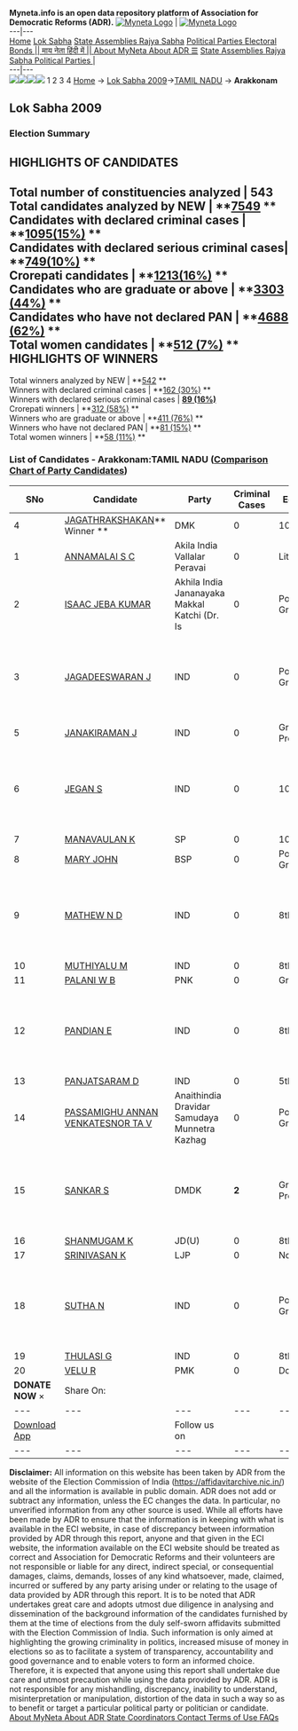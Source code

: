 **Myneta.info is an open data repository platform of Association for Democratic Reforms (ADR).**
[![Myneta Logo](https://www.myneta.info/lib/img/myneta-logo.png)](https://www.myneta.info/) | [![Myneta Logo](https://www.myneta.info/lib/img/adr-logo.png)](https://adrindia.org)  
---|---  
[Home](https://www.myneta.info/) [Lok Sabha](https://www.myneta.info/#ls "Lok Sabha") [ State Assemblies ](https://www.myneta.info/#sa "State Assemblies") [Rajya Sabha](https://www.myneta.info/#rs "Rajya Sabha") [Political Parties ](https://www.myneta.info/party "Political Parties") [ Electoral Bonds ](https://www.myneta.info/electoral_bonds "Electoral Bonds") [ || माय नेता हिंदी में || ](https://translate.google.co.in/translate?prev=hp&hl=en&js=y&u=www.myneta.info&sl=en&tl=hi&history_state0=) [ About MyNeta ](https://adrindia.org/content/about-myneta) [ About ADR ](https://adrindia.org/about-adr/who-we-are) [☰](javascript:void\(0\))
[ State Assemblies ](https://www.myneta.info/#sa "State Assemblies") [ Rajya Sabha ](https://www.myneta.info/#rs "Rajya Sabha") [ Political Parties ](https://www.myneta.info/party "Political Parties")
|   
---|---  
![](https://www.myneta.info/lib/img/banner/banner-1.png)![](https://www.myneta.info/lib/img/banner/banner-2.png)![](https://www.myneta.info/lib/img/banner/banner-3.png)![](https://www.myneta.info/lib/img/banner/banner-4.png)
1  2  3  4 
[Home](https://www.myneta.info/) → [Lok Sabha 2009](https://www.myneta.info/ls2009/)→[TAMIL NADU](https://www.myneta.info/ls2009/index.php?action=show_constituencies&state_id=22) → **Arakkonam**
### 
## Lok Sabha 2009
###  Election Summary 
HIGHLIGHTS OF CANDIDATES  
---  
Total number of constituencies analyzed |  543   
Total candidates analyzed by NEW | **[7549](https://www.myneta.info/ls2009/index.php?action=summary&subAction=candidates_analyzed&sort=candidate#summary) **  
Candidates with declared criminal cases | **[1095(15%)](https://www.myneta.info/ls2009/index.php?action=summary&subAction=crime&sort=candidate#summary) **  
Candidates with declared serious criminal cases| **[749(10%)](https://www.myneta.info/ls2009/index.php?action=summary&subAction=serious_crime&sort=candidate#summary) **  
Crorepati candidates | **[1213(16%)](https://www.myneta.info/ls2009/index.php?action=summary&subAction=crorepati&sort=candidate#summary) **  
Candidates who are graduate or above | **[3303 (44%)](https://www.myneta.info/ls2009/index.php?action=summary&subAction=education&sort=candidate#summary) **  
Candidates who have not declared PAN | **[4688 (62%)](https://www.myneta.info/ls2009/index.php?action=summary&subAction=without_pan&sort=candidate#summary) **  
Total women candidates | **[512 (7%)](https://www.myneta.info/ls2009/index.php?action=summary&subAction=women_candidate&sort=candidate#summary) **  
HIGHLIGHTS OF WINNERS  
---  
Total winners analyzed by NEW | **[542](https://www.myneta.info/ls2009/index.php?action=summary&subAction=winner_analyzed&sort=candidate#summary) **  
Winners with declared criminal cases | **[162 (30%)](https://www.myneta.info/ls2009/index.php?action=summary&subAction=winner_crime&sort=candidate#summary) **  
Winners with declared serious criminal cases | **[89 (16%)](https://www.myneta.info/ls2009/index.php?action=summary&subAction=winner_serious_crime&sort=candidate#summary)**  
Crorepati winners | **[312 (58%)](https://www.myneta.info/ls2009/index.php?action=summary&subAction=winner_crorepati&sort=candidate#summary) **  
Winners who are graduate or above | **[411 (76%)](https://www.myneta.info/ls2009/index.php?action=summary&subAction=winner_education&sort=candidate#summary) **  
Winners who have not declared PAN | **[81 (15%)](https://www.myneta.info/ls2009/index.php?action=summary&subAction=winner_without_pan&sort=candidate#summary) **  
Total women winners | **[58 (11%)](https://www.myneta.info/ls2009/index.php?action=summary&subAction=winner_women&sort=candidate#summary) **  
### List of Candidates - Arakkonam:TAMIL NADU ([Comparison Chart of Party Candidates](https://www.myneta.info/ls2009/comparisonchart.php?constituency_id=479))
SNo | Candidate| Party| Criminal Cases| Education| Age| Total Assets| Liabilities  
---|---|---|---|---|---|---|---  
4  | [JAGATHRAKSHAKAN](https://www.myneta.info/ls2009/candidate.php?candidate_id=8343)** Winner ** | DMK | 0 | 10th Pass| 61 | Rs 5,91,06,399 ~ 5 Crore+ | Rs 0 ~   
1  | [ANNAMALAI S C](https://www.myneta.info/ls2009/candidate.php?candidate_id=8344) | Akila India Vallalar Peravai | 0 | Literate| 53 | Rs 1,40,000 ~ 1 Lacs+ | Rs 0 ~   
2  | [ISAAC JEBA KUMAR](https://www.myneta.info/ls2009/candidate.php?candidate_id=8345) | Akhila India Jananayaka Makkal Katchi (Dr. Is | 0 | Post Graduate| 43 | Rs 10,98,25,000 ~ 10 Crore+ | Rs 70,01,100 ~ 70 Lacs+  
3  | [JAGADEESWARAN J](https://www.myneta.info/ls2009/candidate.php?candidate_id=8359) | IND | 0 | Post Graduate| 30 | ![](https://myneta.info/image_v2.php?myneta_folder=ls2009&candidate_id=8359&col=ta) | ![](https://myneta.info/image_v2.php?myneta_folder=ls2009&candidate_id=8359&col=lia)  
5  | [JANAKIRAMAN J](https://www.myneta.info/ls2009/candidate.php?candidate_id=8358) | IND | 0 | Graduate Professional| 31 | Rs 10,000 ~ 10 Thou+ | Rs 0 ~   
6  | [JEGAN S](https://www.myneta.info/ls2009/candidate.php?candidate_id=8360) | IND | 0 | 10th Pass| 30 | ![](https://myneta.info/image_v2.php?myneta_folder=ls2009&candidate_id=8360&col=ta) | ![](https://myneta.info/image_v2.php?myneta_folder=ls2009&candidate_id=8360&col=lia)  
7  | [MANAVAULAN K](https://www.myneta.info/ls2009/candidate.php?candidate_id=8351) | SP | 0 | 10th Pass| 54 | Rs 30,000 ~ 30 Thou+ | Rs 0 ~   
8  | [MARY JOHN](https://www.myneta.info/ls2009/candidate.php?candidate_id=8341) | BSP | 0 | Post Graduate| 61 | Rs 1,04,41,915 ~ 1 Crore+ | Rs 4,75,486 ~ 4 Lacs+  
9  | [MATHEW N D](https://www.myneta.info/ls2009/candidate.php?candidate_id=8357) | IND | 0 | 8th Pass| 36 | ![](https://myneta.info/image_v2.php?myneta_folder=ls2009&candidate_id=8357&col=ta) | ![](https://myneta.info/image_v2.php?myneta_folder=ls2009&candidate_id=8357&col=lia)  
10  | [MUTHIYALU M](https://www.myneta.info/ls2009/candidate.php?candidate_id=8356) | IND | 0 | 8th Pass| 54 | Rs 5,00,000 ~ 5 Lacs+ | Rs 0 ~   
11  | [PALANI W B](https://www.myneta.info/ls2009/candidate.php?candidate_id=8349) | PNK | 0 | Graduate| 40 | Rs 5,10,250 ~ 5 Lacs+ | Rs 11,86,038 ~ 11 Lacs+  
12  | [PANDIAN E](https://www.myneta.info/ls2009/candidate.php?candidate_id=8355) | IND | 0 | 8th Pass| 34 | ![](https://myneta.info/image_v2.php?myneta_folder=ls2009&candidate_id=8355&col=ta) | ![](https://myneta.info/image_v2.php?myneta_folder=ls2009&candidate_id=8355&col=lia)  
13  | [PANJATSARAM D](https://www.myneta.info/ls2009/candidate.php?candidate_id=8354) | IND | 0 | 5th Pass| 54 | Nil | Rs 0 ~   
14  | [PASSAMIGHU ANNAN VENKATESNOR TA V](https://www.myneta.info/ls2009/candidate.php?candidate_id=8350) | Anaithindia Dravidar Samudaya Munnetra Kazhag | 0 | Post Graduate| 53 | Rs 23,00,000 ~ 23 Lacs+ | Rs 7,190 ~ 7 Thou+  
15  | [SANKAR S](https://www.myneta.info/ls2009/candidate.php?candidate_id=8346) | DMDK | **2** | Graduate Professional| 40 | ![](https://myneta.info/image_v2.php?myneta_folder=ls2009&candidate_id=8346&col=ta) | ![](https://myneta.info/image_v2.php?myneta_folder=ls2009&candidate_id=8346&col=lia)  
16  | [SHANMUGAM K](https://www.myneta.info/ls2009/candidate.php?candidate_id=8347) | JD(U) | 0 | 8th Pass| 57 | Rs 8,00,000 ~ 8 Lacs+ | Rs 0 ~   
17  | [SRINIVASAN K](https://www.myneta.info/ls2009/candidate.php?candidate_id=8348) | LJP | 0 | Not Given| 32 | Nil | Rs 0 ~   
18  | [SUTHA N](https://www.myneta.info/ls2009/candidate.php?candidate_id=8352) | IND | 0 | Post Graduate| 42 | ![](https://myneta.info/image_v2.php?myneta_folder=ls2009&candidate_id=8352&col=ta) | ![](https://myneta.info/image_v2.php?myneta_folder=ls2009&candidate_id=8352&col=lia)  
19  | [THULASI G](https://www.myneta.info/ls2009/candidate.php?candidate_id=8353) | IND | 0 | 8th Pass| 35 | Rs 2,90,000 ~ 2 Lacs+ | Rs 75,000 ~ 75 Thou+  
20  | [VELU R](https://www.myneta.info/ls2009/candidate.php?candidate_id=8342) | PMK | 0 | Doctorate| 68 | Rs 1,34,37,568 ~ 1 Crore+ | Rs 0 ~   
|  **DONATE NOW** × |  Share On:  | [](https://api.whatsapp.com/send?text=https%3A%2F%2Fmyneta.info%2Fpunjab2022%2Findex.php%3Faction%3Dshow_constituencies%26state_id%3D19) | [](https://www.facebook.com/sharer/sharer.php?u=https%3A%2F%2Fmyneta.info%2Fpunjab2022%2Findex.php%3Faction%3Dshow_constituencies%26state_id%3D19) | [](https://twitter.com/share?url=https%3A%2F%2Fmyneta.info%2Fpunjab2022%2Findex.php%3Faction%3Dshow_constituencies%26state_id%3D19)  
---|---|---|---|---  
| [ Download App ](https://play.google.com/store/apps/details?id=com.webrosoft.myneta1&pcampaignid=pcampaignidMKT-Other-global-all-co-prtnr-py-PartBadge-Mar2515-1) | [](https://play.google.com/store/apps/details?id=com.webrosoft.myneta1&pcampaignid=pcampaignidMKT-Other-global-all-co-prtnr-py-PartBadge-Mar2515-1) |  Follow us on  | [](https://www.facebook.com/adrindia.org/) | [](https://twitter.com/adrspeaks) | [](https://groups.google.com/g/national-election-watch?hl=en&pli=1) | [](https://www.instagram.com/adrspeaks/) | [](https://www.youtube.com/user/adrspeaks) | [](https://sharechat.com/profile/adrspeaks)  
---|---|---|---|---|---|---|---|---  
**Disclaimer:** All information on this website has been taken by ADR from the website of the Election Commission of India (https://affidavitarchive.nic.in/) and all the information is available in public domain. ADR does not add or subtract any information, unless the EC changes the data. In particular, no unverified information from any other source is used. While all efforts have been made by ADR to ensure that the information is in keeping with what is available in the ECI website, in case of discrepancy between information provided by ADR through this report, anyone and that given in the ECI website, the information available on the ECI website should be treated as correct and Association for Democratic Reforms and their volunteers are not responsible or liable for any direct, indirect special, or consequential damages, claims, demands, losses of any kind whatsoever, made, claimed, incurred or suffered by any party arising under or relating to the usage of data provided by ADR through this report. It is to be noted that ADR undertakes great care and adopts utmost due diligence in analysing and dissemination of the background information of the candidates furnished by them at the time of elections from the duly self-sworn affidavits submitted with the Election Commission of India. Such information is only aimed at highlighting the growing criminality in politics, increased misuse of money in elections so as to facilitate a system of transparency, accountability and good governance and to enable voters to form an informed choice. Therefore, it is expected that anyone using this report shall undertake due care and utmost precaution while using the data provided by ADR. ADR is not responsible for any mishandling, discrepancy, inability to understand, misinterpretation or manipulation, distortion of the data in such a way so as to benefit or target a particular political party or politician or candidate. 
[ About MyNeta ](https://adrindia.org/content/about-myneta) [ About ADR ](https://adrindia.org/about-adr/who-we-are) [ State Coordinators ](https://adrindia.org/about-adr/state-coordinators) [ Contact ](https://adrindia.org/contact-us) [ Terms of Use ](https://adrindia.org/content/adr-terms-use) [ FAQs ](https://adrindia.org/content/faqs)
